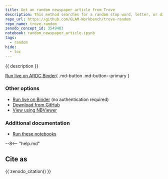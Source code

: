 ```yaml
---
title: Get an random newspaper article from Trove
description: This method searches for a random stop word, letter, or digit, then filters the results by randomly applying facets until the result set is less that 100 (or as near as possible). It then randomly selects one of the results. You can supply your own queries, or specific facet values to limit the result set.
repo_url: https://github.com/GLAM-Workbench/trove-random
repo_name: trove-random
zenodo_concept_id: 3549403
notebook: random_newspaper_article.ipynb
tags:
  - random
hide:
  - toc
---
```


{{ description }}

[Run live on ARDC Binder](https://binderhub.rc.nectar.org.au/v2/gh/GLAM-Workbench/{{repo_name}}/HEAD?urlpath=/lab/tree/{{notebook}}){ .md-button .md-button--primary }

### Other options

* [Run live on Binder](https://mybinder.org/v2/gh/GLAM-Workbench/{{repo_name}}/HEAD?urlpath=/lab/tree/{{notebook}}) (no authentication required)
* [Download from GitHub](https://github.com/GLAM-Workbench/{{repo_name}}/blob/master/{{notebook}})
* [View using NBViewer](https://nbviewer.jupyter.org/github/GLAM-Workbench/{{repo_name}}/blob/master/{{notebook}})

### Additional documentation

* [Run these notebooks](../#run-these-notebooks)

--8<-- "help.md"

## Cite as

{{ zenodo_citation() }}